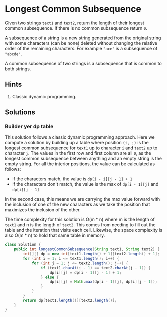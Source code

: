 # Longest Common Subsequence

Given two strings `text1` and `text2`, return the length of their longest
common subsequence. If there is no common subsequence return `0`.

A subsequence of a string is a new string generated from the original string
with some characters (can be none) deleted without changing the relative order
of the remaining characters. For example `"ace"` is a subsequence of `"abcde"`.

A common subsequence of two strings is a subsequence that is common to both
strings.

## Hints

1. Classic dynamic programming.

## Solutions

### Builder yer dp table

This solution follows a classic dynamic programming approach. Here we compute
a solution by building up a table where position `(i, j)` is the longest
common subsequence for `text1` up to character `i` and `text2` up to character
`j`. The values in the first row and first column are all `0`, as the longest
common subsequence between anything and an empty string is the empty string.
For all the interior positions, the value can be calculated as follows:

*   If the characters match, the value is `dp[i - i][j - 1] + 1`
*   If the characters don't match, the value is the max of `dp[i - 1][j]`
    and `dp[i][j - 1]`

In the second case, this means we are carrying the max value forward with the
inclusion of one of the new characters as we take the position that maximizes
the inclusion of the other.

The time complexity for this solution is O(m * n) where m is the length of
`text1` and n is the length of `text2`. This comes from needing to fill out
the table and the iteration that visits each cell. Likewise, the space
complexity is also O(m * n) to hold that same table in memory.

```java
class Solution {
    public int longestCommonSubsequence(String text1, String text2) {
        int[][] dp = new int[text1.length() + 1][text2.length() + 1];
        for (int i = 1; i <= text1.length(); i++) {
            for (int j = 1; j <= text2.length(); j++) {
                if (text1.charAt(i - 1) == text2.charAt(j - 1)) {
                    dp[i][j] = dp[i - 1][j - 1] + 1;
                } else {
                    dp[i][j] = Math.max(dp[i - 1][j], dp[i][j - 1]);
                }
            }
        }
        return dp[text1.length()][text2.length()];
    }
}
```
